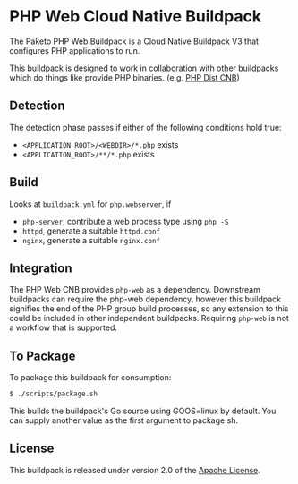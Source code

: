 # PHP Web Cloud Native Buildpack

The Paketo PHP Web Buildpack is a Cloud Native Buildpack V3 that configures PHP applications to run.

This buildpack is designed to work in collaboration with other buildpacks which do things like provide PHP binaries.
(e.g. [PHP Dist CNB](https://github.com/paketo-buildpacks/php-dist))

## Detection

The detection phase passes if either of the following conditions hold true:

- `<APPLICATION_ROOT>/<WEBDIR>/*.php` exists
- `<APPLICATION_ROOT>/**/*.php` exists

## Build

Looks at `buildpack.yml` for `php.webserver`, if
  - `php-server`, contribute a web process type using `php -S`
  - `httpd`, generate a suitable `httpd.conf`
  - `nginx`, generate a suitable `nginx.conf`

## Integration

The PHP Web CNB provides `php-web` as a dependency. Downstream buildpacks can require the php-web dependency, however
this buildpack signifies the end of the PHP group build processes, so any extension to this could be included in other
independent buildpacks. Requiring `php-web` is not a workflow that is supported.

## To Package

To package this buildpack for consumption:

```bash
$ ./scripts/package.sh
```

This builds the buildpack's Go source using GOOS=linux by default. You can supply another value as the first argument to package.sh.

## License
This buildpack is released under version 2.0 of the [Apache License][a].

[a]: http://www.apache.org/licenses/LICENSE-2.0
